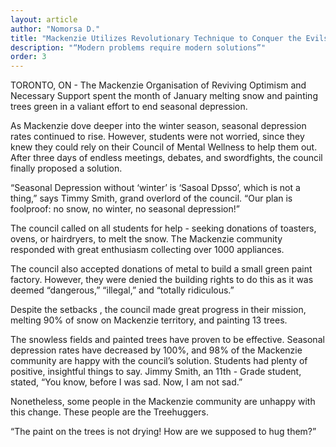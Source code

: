 ```yaml
---
layout: article
author: "Nomorsa D."
title: "Mackenzie Utilizes Revolutionary Technique to Conquer the Evils of the Season"
description: "“Modern problems require modern solutions”"
order: 3
---
```

TORONTO, ON - The Mackenzie Organisation of Reviving Optimism and Necessary Support spent the month of January melting snow and painting trees green in a valiant effort to end seasonal depression.

As Mackenzie dove deeper into the winter season, seasonal depression rates continued to rise. However, students were not worried, since they knew they could rely on their Council of Mental Wellness to help them out. After three days of endless meetings, debates, and swordfights, the council finally proposed a solution.

“Seasonal Depression without ‘winter’ is ‘Sasoal Dpsso’, which is not a thing,” says Timmy Smith, grand overlord of the council. “Our plan is foolproof: no snow, no winter, no seasonal depression!”

The council called on all students for help - seeking donations of toasters, ovens, or hairdryers, to melt the snow. The Mackenzie community responded with great enthusiasm collecting over 1000 appliances.

The council also accepted donations of metal to build a small green paint factory. However, they were denied the building rights to do this as it was deemed “dangerous,” “illegal,” and “totally ridiculous.”

Despite the setbacks , the council made great progress in their mission, melting 90% of snow on Mackenzie territory, and painting 13 trees.

The snowless fields and painted trees have proven to be effective. Seasonal depression rates have decreased by 100%, and 98% of the Mackenzie community are happy with the council’s solution. Students had plenty of positive, insightful things to say. Jimmy Smith, an 11th - Grade student, stated, “You know, before I was sad. Now, I am not sad.”

Nonetheless, some people in the Mackenzie community are unhappy with this change. These people are the Treehuggers. 

“The paint on the trees is not drying! How are we supposed to hug them?” 




